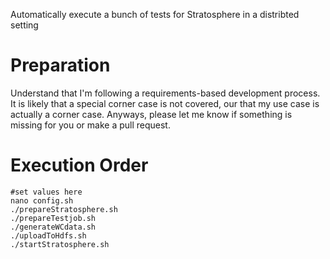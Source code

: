 Automatically execute a bunch of tests for Stratosphere in a distribted setting
####

# Preparation

Understand that I'm following a requirements-based development process.
It is likely that a special corner case is not covered, our that my use case is actually a corner case.
Anyways, please let me know if something is missing for you or make a pull request.

# Execution Order 

```
#set values here
nano config.sh
./prepareStratosphere.sh
./prepareTestjob.sh
./generateWCdata.sh
./uploadToHdfs.sh
./startStratosphere.sh

```
